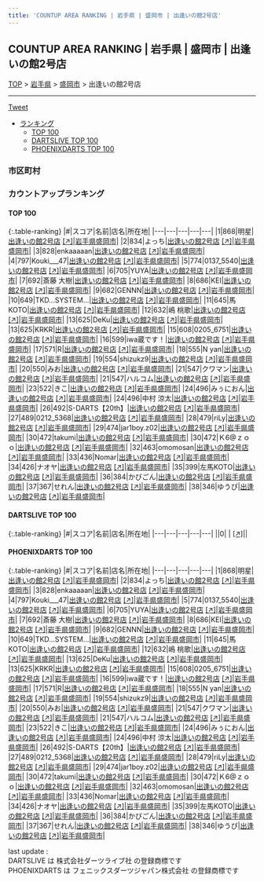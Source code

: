 ```yaml
---
title: 'COUNTUP AREA RANKING | 岩手県 | 盛岡市 | 出逢いの館2号店'
---
```

## COUNTUP AREA RANKING | 岩手県 | 盛岡市 | 出逢いの館2号店

[TOP](/darts/rank/) > [岩手県](/darts/rank/岩手県/) > [盛岡市](/darts/rank/岩手県/盛岡市/) > 出逢いの館2号店

___

<a href="https://twitter.com/share?ref_src=twsrc%5Etfw" data-text="COUNTUP AREA RANKING | 岩手県盛岡市出逢いの館2号店" class="twitter-share-button" data-hashtags="DARTSLIVE,PHOENIXDARTS,darts,ダーツ" data-show-count="false">Tweet</a>

* [ランキング](#カウントアップランキング)
    * [TOP 100](#top-100)
    * [DARTSLIVE TOP 100](#dartslive-top-100)
    * [PHOENIXDARTS TOP 100](#phoenixdarts-top-100)

### 市区町村

<ul>

</ul>

### カウントアップランキング

#### TOP 100



{:.table-ranking}
|#|スコア|名前|店名|所在地|
|---|---|---|---|---|
|1|868|<span class="rank-name-pd">明星</span>|<a href="/darts/rank/shops/85857.html">出逢いの館2号店</a> <a href="https://vs.phoenixdarts.com/jp/shop/shopDetailInfo/s_85857?s_seq=85857">[↗]</a>|<a href="/darts/rank/岩手県/盛岡市">岩手県盛岡市</a>|
|2|834|<span class="rank-name-pd">よっち</span>|<a href="/darts/rank/shops/85857.html">出逢いの館2号店</a> <a href="https://vs.phoenixdarts.com/jp/shop/shopDetailInfo/s_85857?s_seq=85857">[↗]</a>|<a href="/darts/rank/岩手県/盛岡市">岩手県盛岡市</a>|
|3|828|<span class="rank-name-pd">enkaaaaan</span>|<a href="/darts/rank/shops/85857.html">出逢いの館2号店</a> <a href="https://vs.phoenixdarts.com/jp/shop/shopDetailInfo/s_85857?s_seq=85857">[↗]</a>|<a href="/darts/rank/岩手県/盛岡市">岩手県盛岡市</a>|
|4|797|<span class="rank-name-pd">Kouki___47</span>|<a href="/darts/rank/shops/85857.html">出逢いの館2号店</a> <a href="https://vs.phoenixdarts.com/jp/shop/shopDetailInfo/s_85857?s_seq=85857">[↗]</a>|<a href="/darts/rank/岩手県/盛岡市">岩手県盛岡市</a>|
|5|774|<span class="rank-name-pd">0137_5540</span>|<a href="/darts/rank/shops/85857.html">出逢いの館2号店</a> <a href="https://vs.phoenixdarts.com/jp/shop/shopDetailInfo/s_85857?s_seq=85857">[↗]</a>|<a href="/darts/rank/岩手県/盛岡市">岩手県盛岡市</a>|
|6|705|<span class="rank-name-pd">YUYA</span>|<a href="/darts/rank/shops/85857.html">出逢いの館2号店</a> <a href="https://vs.phoenixdarts.com/jp/shop/shopDetailInfo/s_85857?s_seq=85857">[↗]</a>|<a href="/darts/rank/岩手県/盛岡市">岩手県盛岡市</a>|
|7|692|<span class="rank-name-pd"><span class="pro-icon-pd"></span>斎藤 大樹</span>|<a href="/darts/rank/shops/85857.html">出逢いの館2号店</a> <a href="https://vs.phoenixdarts.com/jp/shop/shopDetailInfo/s_85857?s_seq=85857">[↗]</a>|<a href="/darts/rank/岩手県/盛岡市">岩手県盛岡市</a>|
|8|686|<span class="rank-name-pd">KEI</span>|<a href="/darts/rank/shops/85857.html">出逢いの館2号店</a> <a href="https://vs.phoenixdarts.com/jp/shop/shopDetailInfo/s_85857?s_seq=85857">[↗]</a>|<a href="/darts/rank/岩手県/盛岡市">岩手県盛岡市</a>|
|9|682|<span class="rank-name-pd">GENNN</span>|<a href="/darts/rank/shops/85857.html">出逢いの館2号店</a> <a href="https://vs.phoenixdarts.com/jp/shop/shopDetailInfo/s_85857?s_seq=85857">[↗]</a>|<a href="/darts/rank/岩手県/盛岡市">岩手県盛岡市</a>|
|10|649|<span class="rank-name-pd">TKD...SYSTEM...</span>|<a href="/darts/rank/shops/85857.html">出逢いの館2号店</a> <a href="https://vs.phoenixdarts.com/jp/shop/shopDetailInfo/s_85857?s_seq=85857">[↗]</a>|<a href="/darts/rank/岩手県/盛岡市">岩手県盛岡市</a>|
|11|645|<span class="rank-name-pd">馬KOTO</span>|<a href="/darts/rank/shops/85857.html">出逢いの館2号店</a> <a href="https://vs.phoenixdarts.com/jp/shop/shopDetailInfo/s_85857?s_seq=85857">[↗]</a>|<a href="/darts/rank/岩手県/盛岡市">岩手県盛岡市</a>|
|12|632|<span class="rank-name-pd"><span class="pro-icon-pd"></span>嶋 桃歌</span>|<a href="/darts/rank/shops/85857.html">出逢いの館2号店</a> <a href="https://vs.phoenixdarts.com/jp/shop/shopDetailInfo/s_85857?s_seq=85857">[↗]</a>|<a href="/darts/rank/岩手県/盛岡市">岩手県盛岡市</a>|
|13|625|<span class="rank-name-pd">DeKu</span>|<a href="/darts/rank/shops/85857.html">出逢いの館2号店</a> <a href="https://vs.phoenixdarts.com/jp/shop/shopDetailInfo/s_85857?s_seq=85857">[↗]</a>|<a href="/darts/rank/岩手県/盛岡市">岩手県盛岡市</a>|
|13|625|<span class="rank-name-pd">KRKR</span>|<a href="/darts/rank/shops/85857.html">出逢いの館2号店</a> <a href="https://vs.phoenixdarts.com/jp/shop/shopDetailInfo/s_85857?s_seq=85857">[↗]</a>|<a href="/darts/rank/岩手県/盛岡市">岩手県盛岡市</a>|
|15|608|<span class="rank-name-pd">0205_6751</span>|<a href="/darts/rank/shops/85857.html">出逢いの館2号店</a> <a href="https://vs.phoenixdarts.com/jp/shop/shopDetailInfo/s_85857?s_seq=85857">[↗]</a>|<a href="/darts/rank/岩手県/盛岡市">岩手県盛岡市</a>|
|16|599|<span class="rank-name-pd">iwa蔵です！</span>|<a href="/darts/rank/shops/85857.html">出逢いの館2号店</a> <a href="https://vs.phoenixdarts.com/jp/shop/shopDetailInfo/s_85857?s_seq=85857">[↗]</a>|<a href="/darts/rank/岩手県/盛岡市">岩手県盛岡市</a>|
|17|571|<span class="rank-name-pd">R</span>|<a href="/darts/rank/shops/85857.html">出逢いの館2号店</a> <a href="https://vs.phoenixdarts.com/jp/shop/shopDetailInfo/s_85857?s_seq=85857">[↗]</a>|<a href="/darts/rank/岩手県/盛岡市">岩手県盛岡市</a>|
|18|555|<span class="rank-name-pd">N yan</span>|<a href="/darts/rank/shops/85857.html">出逢いの館2号店</a> <a href="https://vs.phoenixdarts.com/jp/shop/shopDetailInfo/s_85857?s_seq=85857">[↗]</a>|<a href="/darts/rank/岩手県/盛岡市">岩手県盛岡市</a>|
|19|554|<span class="rank-name-pd">shizukz9</span>|<a href="/darts/rank/shops/85857.html">出逢いの館2号店</a> <a href="https://vs.phoenixdarts.com/jp/shop/shopDetailInfo/s_85857?s_seq=85857">[↗]</a>|<a href="/darts/rank/岩手県/盛岡市">岩手県盛岡市</a>|
|20|550|<span class="rank-name-pd">みお</span>|<a href="/darts/rank/shops/85857.html">出逢いの館2号店</a> <a href="https://vs.phoenixdarts.com/jp/shop/shopDetailInfo/s_85857?s_seq=85857">[↗]</a>|<a href="/darts/rank/岩手県/盛岡市">岩手県盛岡市</a>|
|21|547|<span class="rank-name-pd">クワマン</span>|<a href="/darts/rank/shops/85857.html">出逢いの館2号店</a> <a href="https://vs.phoenixdarts.com/jp/shop/shopDetailInfo/s_85857?s_seq=85857">[↗]</a>|<a href="/darts/rank/岩手県/盛岡市">岩手県盛岡市</a>|
|21|547|<span class="rank-name-pd">ハルコム</span>|<a href="/darts/rank/shops/85857.html">出逢いの館2号店</a> <a href="https://vs.phoenixdarts.com/jp/shop/shopDetailInfo/s_85857?s_seq=85857">[↗]</a>|<a href="/darts/rank/岩手県/盛岡市">岩手県盛岡市</a>|
|23|522|<span class="rank-name-pd">きこ</span>|<a href="/darts/rank/shops/85857.html">出逢いの館2号店</a> <a href="https://vs.phoenixdarts.com/jp/shop/shopDetailInfo/s_85857?s_seq=85857">[↗]</a>|<a href="/darts/rank/岩手県/盛岡市">岩手県盛岡市</a>|
|24|496|<span class="rank-name-pd">みぅにおん</span>|<a href="/darts/rank/shops/85857.html">出逢いの館2号店</a> <a href="https://vs.phoenixdarts.com/jp/shop/shopDetailInfo/s_85857?s_seq=85857">[↗]</a>|<a href="/darts/rank/岩手県/盛岡市">岩手県盛岡市</a>|
|24|496|<span class="rank-name-pd">中村 涼太</span>|<a href="/darts/rank/shops/85857.html">出逢いの館2号店</a> <a href="https://vs.phoenixdarts.com/jp/shop/shopDetailInfo/s_85857?s_seq=85857">[↗]</a>|<a href="/darts/rank/岩手県/盛岡市">岩手県盛岡市</a>|
|26|492|<span class="rank-name-pd">S-DARTS【20th】</span>|<a href="/darts/rank/shops/85857.html">出逢いの館2号店</a> <a href="https://vs.phoenixdarts.com/jp/shop/shopDetailInfo/s_85857?s_seq=85857">[↗]</a>|<a href="/darts/rank/岩手県/盛岡市">岩手県盛岡市</a>|
|27|489|<span class="rank-name-pd">0212_5368</span>|<a href="/darts/rank/shops/85857.html">出逢いの館2号店</a> <a href="https://vs.phoenixdarts.com/jp/shop/shopDetailInfo/s_85857?s_seq=85857">[↗]</a>|<a href="/darts/rank/岩手県/盛岡市">岩手県盛岡市</a>|
|28|479|<span class="rank-name-pd">riLy</span>|<a href="/darts/rank/shops/85857.html">出逢いの館2号店</a> <a href="https://vs.phoenixdarts.com/jp/shop/shopDetailInfo/s_85857?s_seq=85857">[↗]</a>|<a href="/darts/rank/岩手県/盛岡市">岩手県盛岡市</a>|
|29|474|<span class="rank-name-pd">jar1boy.z02</span>|<a href="/darts/rank/shops/85857.html">出逢いの館2号店</a> <a href="https://vs.phoenixdarts.com/jp/shop/shopDetailInfo/s_85857?s_seq=85857">[↗]</a>|<a href="/darts/rank/岩手県/盛岡市">岩手県盛岡市</a>|
|30|472|<span class="rank-name-pd">takumi</span>|<a href="/darts/rank/shops/85857.html">出逢いの館2号店</a> <a href="https://vs.phoenixdarts.com/jp/shop/shopDetailInfo/s_85857?s_seq=85857">[↗]</a>|<a href="/darts/rank/岩手県/盛岡市">岩手県盛岡市</a>|
|30|472|<span class="rank-name-pd">Ｋ6@ｚｏｏ</span>|<a href="/darts/rank/shops/85857.html">出逢いの館2号店</a> <a href="https://vs.phoenixdarts.com/jp/shop/shopDetailInfo/s_85857?s_seq=85857">[↗]</a>|<a href="/darts/rank/岩手県/盛岡市">岩手県盛岡市</a>|
|32|463|<span class="rank-name-pd">omomosan</span>|<a href="/darts/rank/shops/85857.html">出逢いの館2号店</a> <a href="https://vs.phoenixdarts.com/jp/shop/shopDetailInfo/s_85857?s_seq=85857">[↗]</a>|<a href="/darts/rank/岩手県/盛岡市">岩手県盛岡市</a>|
|33|436|<span class="rank-name-pd">Nomar</span>|<a href="/darts/rank/shops/85857.html">出逢いの館2号店</a> <a href="https://vs.phoenixdarts.com/jp/shop/shopDetailInfo/s_85857?s_seq=85857">[↗]</a>|<a href="/darts/rank/岩手県/盛岡市">岩手県盛岡市</a>|
|34|426|<span class="rank-name-pd">ナオヤ</span>|<a href="/darts/rank/shops/85857.html">出逢いの館2号店</a> <a href="https://vs.phoenixdarts.com/jp/shop/shopDetailInfo/s_85857?s_seq=85857">[↗]</a>|<a href="/darts/rank/岩手県/盛岡市">岩手県盛岡市</a>|
|35|399|<span class="rank-name-pd">左馬KOTO</span>|<a href="/darts/rank/shops/85857.html">出逢いの館2号店</a> <a href="https://vs.phoenixdarts.com/jp/shop/shopDetailInfo/s_85857?s_seq=85857">[↗]</a>|<a href="/darts/rank/岩手県/盛岡市">岩手県盛岡市</a>|
|36|384|<span class="rank-name-pd">かびごん</span>|<a href="/darts/rank/shops/85857.html">出逢いの館2号店</a> <a href="https://vs.phoenixdarts.com/jp/shop/shopDetailInfo/s_85857?s_seq=85857">[↗]</a>|<a href="/darts/rank/岩手県/盛岡市">岩手県盛岡市</a>|
|37|367|<span class="rank-name-pd">せれん</span>|<a href="/darts/rank/shops/85857.html">出逢いの館2号店</a> <a href="https://vs.phoenixdarts.com/jp/shop/shopDetailInfo/s_85857?s_seq=85857">[↗]</a>|<a href="/darts/rank/岩手県/盛岡市">岩手県盛岡市</a>|
|38|346|<span class="rank-name-pd">ゆうぴ</span>|<a href="/darts/rank/shops/85857.html">出逢いの館2号店</a> <a href="https://vs.phoenixdarts.com/jp/shop/shopDetailInfo/s_85857?s_seq=85857">[↗]</a>|<a href="/darts/rank/岩手県/盛岡市">岩手県盛岡市</a>|


#### DARTSLIVE TOP 100



{:.table-ranking}
|#|スコア|名前|店名|所在地|
|---|---|---|---|---|
||0|<span class="rank-name-dl"> </span>|<a href="/darts/rank/shops/.html"></a> <a href="">[↗]</a>|<a href="/darts/rank//"></a>|


#### PHOENIXDARTS TOP 100



{:.table-ranking}
|#|スコア|名前|店名|所在地|
|---|---|---|---|---|
|1|868|<span class="rank-name-pd">明星</span>|<a href="/darts/rank/shops/85857.html">出逢いの館2号店</a> <a href="https://vs.phoenixdarts.com/jp/shop/shopDetailInfo/s_85857?s_seq=85857">[↗]</a>|<a href="/darts/rank/岩手県/盛岡市">岩手県盛岡市</a>|
|2|834|<span class="rank-name-pd">よっち</span>|<a href="/darts/rank/shops/85857.html">出逢いの館2号店</a> <a href="https://vs.phoenixdarts.com/jp/shop/shopDetailInfo/s_85857?s_seq=85857">[↗]</a>|<a href="/darts/rank/岩手県/盛岡市">岩手県盛岡市</a>|
|3|828|<span class="rank-name-pd">enkaaaaan</span>|<a href="/darts/rank/shops/85857.html">出逢いの館2号店</a> <a href="https://vs.phoenixdarts.com/jp/shop/shopDetailInfo/s_85857?s_seq=85857">[↗]</a>|<a href="/darts/rank/岩手県/盛岡市">岩手県盛岡市</a>|
|4|797|<span class="rank-name-pd">Kouki___47</span>|<a href="/darts/rank/shops/85857.html">出逢いの館2号店</a> <a href="https://vs.phoenixdarts.com/jp/shop/shopDetailInfo/s_85857?s_seq=85857">[↗]</a>|<a href="/darts/rank/岩手県/盛岡市">岩手県盛岡市</a>|
|5|774|<span class="rank-name-pd">0137_5540</span>|<a href="/darts/rank/shops/85857.html">出逢いの館2号店</a> <a href="https://vs.phoenixdarts.com/jp/shop/shopDetailInfo/s_85857?s_seq=85857">[↗]</a>|<a href="/darts/rank/岩手県/盛岡市">岩手県盛岡市</a>|
|6|705|<span class="rank-name-pd">YUYA</span>|<a href="/darts/rank/shops/85857.html">出逢いの館2号店</a> <a href="https://vs.phoenixdarts.com/jp/shop/shopDetailInfo/s_85857?s_seq=85857">[↗]</a>|<a href="/darts/rank/岩手県/盛岡市">岩手県盛岡市</a>|
|7|692|<span class="rank-name-pd"><span class="pro-icon-pd"></span>斎藤 大樹</span>|<a href="/darts/rank/shops/85857.html">出逢いの館2号店</a> <a href="https://vs.phoenixdarts.com/jp/shop/shopDetailInfo/s_85857?s_seq=85857">[↗]</a>|<a href="/darts/rank/岩手県/盛岡市">岩手県盛岡市</a>|
|8|686|<span class="rank-name-pd">KEI</span>|<a href="/darts/rank/shops/85857.html">出逢いの館2号店</a> <a href="https://vs.phoenixdarts.com/jp/shop/shopDetailInfo/s_85857?s_seq=85857">[↗]</a>|<a href="/darts/rank/岩手県/盛岡市">岩手県盛岡市</a>|
|9|682|<span class="rank-name-pd">GENNN</span>|<a href="/darts/rank/shops/85857.html">出逢いの館2号店</a> <a href="https://vs.phoenixdarts.com/jp/shop/shopDetailInfo/s_85857?s_seq=85857">[↗]</a>|<a href="/darts/rank/岩手県/盛岡市">岩手県盛岡市</a>|
|10|649|<span class="rank-name-pd">TKD...SYSTEM...</span>|<a href="/darts/rank/shops/85857.html">出逢いの館2号店</a> <a href="https://vs.phoenixdarts.com/jp/shop/shopDetailInfo/s_85857?s_seq=85857">[↗]</a>|<a href="/darts/rank/岩手県/盛岡市">岩手県盛岡市</a>|
|11|645|<span class="rank-name-pd">馬KOTO</span>|<a href="/darts/rank/shops/85857.html">出逢いの館2号店</a> <a href="https://vs.phoenixdarts.com/jp/shop/shopDetailInfo/s_85857?s_seq=85857">[↗]</a>|<a href="/darts/rank/岩手県/盛岡市">岩手県盛岡市</a>|
|12|632|<span class="rank-name-pd"><span class="pro-icon-pd"></span>嶋 桃歌</span>|<a href="/darts/rank/shops/85857.html">出逢いの館2号店</a> <a href="https://vs.phoenixdarts.com/jp/shop/shopDetailInfo/s_85857?s_seq=85857">[↗]</a>|<a href="/darts/rank/岩手県/盛岡市">岩手県盛岡市</a>|
|13|625|<span class="rank-name-pd">DeKu</span>|<a href="/darts/rank/shops/85857.html">出逢いの館2号店</a> <a href="https://vs.phoenixdarts.com/jp/shop/shopDetailInfo/s_85857?s_seq=85857">[↗]</a>|<a href="/darts/rank/岩手県/盛岡市">岩手県盛岡市</a>|
|13|625|<span class="rank-name-pd">KRKR</span>|<a href="/darts/rank/shops/85857.html">出逢いの館2号店</a> <a href="https://vs.phoenixdarts.com/jp/shop/shopDetailInfo/s_85857?s_seq=85857">[↗]</a>|<a href="/darts/rank/岩手県/盛岡市">岩手県盛岡市</a>|
|15|608|<span class="rank-name-pd">0205_6751</span>|<a href="/darts/rank/shops/85857.html">出逢いの館2号店</a> <a href="https://vs.phoenixdarts.com/jp/shop/shopDetailInfo/s_85857?s_seq=85857">[↗]</a>|<a href="/darts/rank/岩手県/盛岡市">岩手県盛岡市</a>|
|16|599|<span class="rank-name-pd">iwa蔵です！</span>|<a href="/darts/rank/shops/85857.html">出逢いの館2号店</a> <a href="https://vs.phoenixdarts.com/jp/shop/shopDetailInfo/s_85857?s_seq=85857">[↗]</a>|<a href="/darts/rank/岩手県/盛岡市">岩手県盛岡市</a>|
|17|571|<span class="rank-name-pd">R</span>|<a href="/darts/rank/shops/85857.html">出逢いの館2号店</a> <a href="https://vs.phoenixdarts.com/jp/shop/shopDetailInfo/s_85857?s_seq=85857">[↗]</a>|<a href="/darts/rank/岩手県/盛岡市">岩手県盛岡市</a>|
|18|555|<span class="rank-name-pd">N yan</span>|<a href="/darts/rank/shops/85857.html">出逢いの館2号店</a> <a href="https://vs.phoenixdarts.com/jp/shop/shopDetailInfo/s_85857?s_seq=85857">[↗]</a>|<a href="/darts/rank/岩手県/盛岡市">岩手県盛岡市</a>|
|19|554|<span class="rank-name-pd">shizukz9</span>|<a href="/darts/rank/shops/85857.html">出逢いの館2号店</a> <a href="https://vs.phoenixdarts.com/jp/shop/shopDetailInfo/s_85857?s_seq=85857">[↗]</a>|<a href="/darts/rank/岩手県/盛岡市">岩手県盛岡市</a>|
|20|550|<span class="rank-name-pd">みお</span>|<a href="/darts/rank/shops/85857.html">出逢いの館2号店</a> <a href="https://vs.phoenixdarts.com/jp/shop/shopDetailInfo/s_85857?s_seq=85857">[↗]</a>|<a href="/darts/rank/岩手県/盛岡市">岩手県盛岡市</a>|
|21|547|<span class="rank-name-pd">クワマン</span>|<a href="/darts/rank/shops/85857.html">出逢いの館2号店</a> <a href="https://vs.phoenixdarts.com/jp/shop/shopDetailInfo/s_85857?s_seq=85857">[↗]</a>|<a href="/darts/rank/岩手県/盛岡市">岩手県盛岡市</a>|
|21|547|<span class="rank-name-pd">ハルコム</span>|<a href="/darts/rank/shops/85857.html">出逢いの館2号店</a> <a href="https://vs.phoenixdarts.com/jp/shop/shopDetailInfo/s_85857?s_seq=85857">[↗]</a>|<a href="/darts/rank/岩手県/盛岡市">岩手県盛岡市</a>|
|23|522|<span class="rank-name-pd">きこ</span>|<a href="/darts/rank/shops/85857.html">出逢いの館2号店</a> <a href="https://vs.phoenixdarts.com/jp/shop/shopDetailInfo/s_85857?s_seq=85857">[↗]</a>|<a href="/darts/rank/岩手県/盛岡市">岩手県盛岡市</a>|
|24|496|<span class="rank-name-pd">みぅにおん</span>|<a href="/darts/rank/shops/85857.html">出逢いの館2号店</a> <a href="https://vs.phoenixdarts.com/jp/shop/shopDetailInfo/s_85857?s_seq=85857">[↗]</a>|<a href="/darts/rank/岩手県/盛岡市">岩手県盛岡市</a>|
|24|496|<span class="rank-name-pd">中村 涼太</span>|<a href="/darts/rank/shops/85857.html">出逢いの館2号店</a> <a href="https://vs.phoenixdarts.com/jp/shop/shopDetailInfo/s_85857?s_seq=85857">[↗]</a>|<a href="/darts/rank/岩手県/盛岡市">岩手県盛岡市</a>|
|26|492|<span class="rank-name-pd">S-DARTS【20th】</span>|<a href="/darts/rank/shops/85857.html">出逢いの館2号店</a> <a href="https://vs.phoenixdarts.com/jp/shop/shopDetailInfo/s_85857?s_seq=85857">[↗]</a>|<a href="/darts/rank/岩手県/盛岡市">岩手県盛岡市</a>|
|27|489|<span class="rank-name-pd">0212_5368</span>|<a href="/darts/rank/shops/85857.html">出逢いの館2号店</a> <a href="https://vs.phoenixdarts.com/jp/shop/shopDetailInfo/s_85857?s_seq=85857">[↗]</a>|<a href="/darts/rank/岩手県/盛岡市">岩手県盛岡市</a>|
|28|479|<span class="rank-name-pd">riLy</span>|<a href="/darts/rank/shops/85857.html">出逢いの館2号店</a> <a href="https://vs.phoenixdarts.com/jp/shop/shopDetailInfo/s_85857?s_seq=85857">[↗]</a>|<a href="/darts/rank/岩手県/盛岡市">岩手県盛岡市</a>|
|29|474|<span class="rank-name-pd">jar1boy.z02</span>|<a href="/darts/rank/shops/85857.html">出逢いの館2号店</a> <a href="https://vs.phoenixdarts.com/jp/shop/shopDetailInfo/s_85857?s_seq=85857">[↗]</a>|<a href="/darts/rank/岩手県/盛岡市">岩手県盛岡市</a>|
|30|472|<span class="rank-name-pd">takumi</span>|<a href="/darts/rank/shops/85857.html">出逢いの館2号店</a> <a href="https://vs.phoenixdarts.com/jp/shop/shopDetailInfo/s_85857?s_seq=85857">[↗]</a>|<a href="/darts/rank/岩手県/盛岡市">岩手県盛岡市</a>|
|30|472|<span class="rank-name-pd">Ｋ6@ｚｏｏ</span>|<a href="/darts/rank/shops/85857.html">出逢いの館2号店</a> <a href="https://vs.phoenixdarts.com/jp/shop/shopDetailInfo/s_85857?s_seq=85857">[↗]</a>|<a href="/darts/rank/岩手県/盛岡市">岩手県盛岡市</a>|
|32|463|<span class="rank-name-pd">omomosan</span>|<a href="/darts/rank/shops/85857.html">出逢いの館2号店</a> <a href="https://vs.phoenixdarts.com/jp/shop/shopDetailInfo/s_85857?s_seq=85857">[↗]</a>|<a href="/darts/rank/岩手県/盛岡市">岩手県盛岡市</a>|
|33|436|<span class="rank-name-pd">Nomar</span>|<a href="/darts/rank/shops/85857.html">出逢いの館2号店</a> <a href="https://vs.phoenixdarts.com/jp/shop/shopDetailInfo/s_85857?s_seq=85857">[↗]</a>|<a href="/darts/rank/岩手県/盛岡市">岩手県盛岡市</a>|
|34|426|<span class="rank-name-pd">ナオヤ</span>|<a href="/darts/rank/shops/85857.html">出逢いの館2号店</a> <a href="https://vs.phoenixdarts.com/jp/shop/shopDetailInfo/s_85857?s_seq=85857">[↗]</a>|<a href="/darts/rank/岩手県/盛岡市">岩手県盛岡市</a>|
|35|399|<span class="rank-name-pd">左馬KOTO</span>|<a href="/darts/rank/shops/85857.html">出逢いの館2号店</a> <a href="https://vs.phoenixdarts.com/jp/shop/shopDetailInfo/s_85857?s_seq=85857">[↗]</a>|<a href="/darts/rank/岩手県/盛岡市">岩手県盛岡市</a>|
|36|384|<span class="rank-name-pd">かびごん</span>|<a href="/darts/rank/shops/85857.html">出逢いの館2号店</a> <a href="https://vs.phoenixdarts.com/jp/shop/shopDetailInfo/s_85857?s_seq=85857">[↗]</a>|<a href="/darts/rank/岩手県/盛岡市">岩手県盛岡市</a>|
|37|367|<span class="rank-name-pd">せれん</span>|<a href="/darts/rank/shops/85857.html">出逢いの館2号店</a> <a href="https://vs.phoenixdarts.com/jp/shop/shopDetailInfo/s_85857?s_seq=85857">[↗]</a>|<a href="/darts/rank/岩手県/盛岡市">岩手県盛岡市</a>|
|38|346|<span class="rank-name-pd">ゆうぴ</span>|<a href="/darts/rank/shops/85857.html">出逢いの館2号店</a> <a href="https://vs.phoenixdarts.com/jp/shop/shopDetailInfo/s_85857?s_seq=85857">[↗]</a>|<a href="/darts/rank/岩手県/盛岡市">岩手県盛岡市</a>|


<div class="footer border-top border-gray-light mt-5 pt-3 text-right text-gray">
    last update : <span style="font-weight: italic" id="foot_last_modified"></span><br />
    DARTSLIVE は 株式会社ダーツライブ社 の登録商標です<br />
    PHOENIXDARTS は フェニックスダーツジャパン株式会社 の登録商標です<br />
</div>

<script src="https://cdnjs.cloudflare.com/ajax/libs/jquery.tablesorter/2.31.3/js/jquery.tablesorter.min.js" integrity="sha512-qzgd5cYSZcosqpzpn7zF2ZId8f/8CHmFKZ8j7mU4OUXTNRd5g+ZHBPsgKEwoqxCtdQvExE5LprwwPAgoicguNg==" crossorigin="anonymous" referrerpolicy="no-referrer"></script>
<link rel="stylesheet" href="https://cdnjs.cloudflare.com/ajax/libs/jquery.tablesorter/2.31.3/css/theme.default.min.css" integrity="sha512-wghhOJkjQX0Lh3NSWvNKeZ0ZpNn+SPVXX1Qyc9OCaogADktxrBiBdKGDoqVUOyhStvMBmJQ8ZdMHiR3wuEq8+w==" crossorigin="anonymous" referrerpolicy="no-referrer" />
<script>
$(function() {
    $(".table-ranking").tablesorter({sortList:[[0, 0]]});
    $("#foot_last_modified").text(formatDate(new Date(document.lastModified), 'yyyy-MM-dd HH:mm:ss'));
});
</script>

<script async src="https://platform.twitter.com/widgets.js" charset="utf-8"></script>